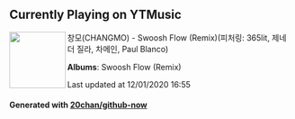 ## Currently Playing on YTMusic

[<img align="left" width="100" src="https://lh3.googleusercontent.com/YXBGz3_WgP0qfPpnMVnXkICw9hVh-erw_XRhXmNh5lMNRN9QQA0UewAFf8ZJCUNzSFDAwUYtzSs-NYQ">](https://music.youtube.com/channel/UCwPpkv2G2jCAI7bFv7dADWg)

창모(CHANGMO) - Swoosh Flow (Remix)(피처링: 365lit, 제네 더 질라, 차메인, Paul Blanco)

**Albums**: Swoosh Flow (Remix)

Last updated at 12/01/2020 16:55

#### Generated with [20chan/github-now](https://github.com/20chan/github-now)
